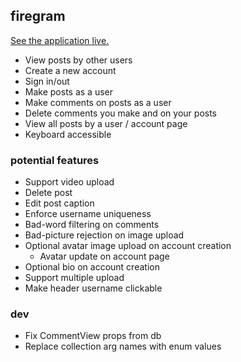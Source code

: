 ## firegram

[See the application live.](https://firegram-62656.web.app/)

- View posts by other users
- Create a new account
- Sign in/out
- Make posts as a user
- Make comments on posts as a user
- Delete comments you make and on your posts
- View all posts by a user / account page
- Keyboard accessible

### potential features

- Support video upload
- Delete post
- Edit post caption
- Enforce username uniqueness
- Bad-word filtering on comments
- Bad-picture rejection on image upload
- Optional avatar image upload on account creation
  - Avatar update on account page
- Optional bio on account creation
- Support multiple upload
- Make header username clickable

### dev

- Fix CommentView props from db
- Replace collection arg names with enum values
